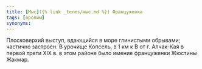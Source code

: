 ```yaml
---
title: [Мыс]({% link _terms/мыс.md %}) Француженка
tags: [ороним]
synonyms:
---
```


Плосковерхий выступ, вдающийся в море глинистыми обрывами; частично застроен. В
урочище Копсель, в 1 км к В от г. Алчак-Кая в первой трети XIX в. в этом районе
было имение француженки Жюстины Жакмар.
